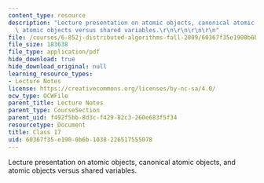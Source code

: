 ```yaml
---
content_type: resource
description: "Lecture presentation on atomic objects, canonical atomic objects, and\
  \ atomic objects versus shared variables.\r\n\r\n\r\n\r\n"
file: /courses/6-852j-distributed-algorithms-fall-2009/60367f35e1900b6b1038226517555078_MIT6_852JF09_lec17.pdf
file_size: 183638
file_type: application/pdf
hide_download: true
hide_download_original: null
learning_resource_types:
- Lecture Notes
license: https://creativecommons.org/licenses/by-nc-sa/4.0/
ocw_type: OCWFile
parent_title: Lecture Notes
parent_type: CourseSection
parent_uid: f492f5bb-8d3c-f429-82c3-260e683f5f34
resourcetype: Document
title: Class 17
uid: 60367f35-e190-0b6b-1038-226517555078
---
```

Lecture presentation on atomic objects, canonical atomic objects, and atomic objects versus shared variables.



